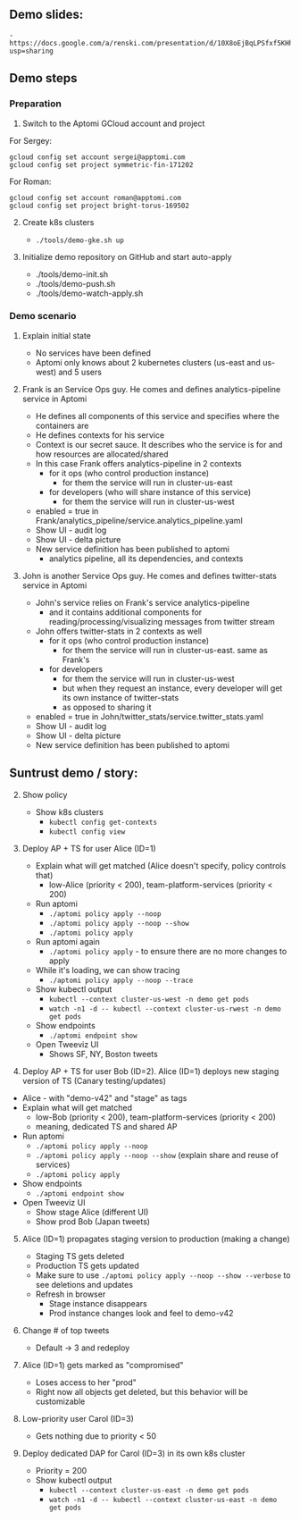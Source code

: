 ## Demo slides:
    - https://docs.google.com/a/renski.com/presentation/d/10X8oEjBqLPSfxf5KHhg8n_tBtYa7bAERHkZZiynjwyc/edit?usp=sharing

## Demo steps

### Preparation

1. Switch to the Aptomi GCloud account and project

For Sergey:
```shell
gcloud config set account sergei@apptomi.com
gcloud config set project symmetric-fin-171202
```

For Roman:
```shell
gcloud config set account roman@apptomi.com
gcloud config set project bright-torus-169502
```

2. Create k8s clusters
    - `./tools/demo-gke.sh up`

3. Initialize demo repository on GitHub and start auto-apply
    - ./tools/demo-init.sh
    - ./tools/demo-push.sh
    - ./tools/demo-watch-apply.sh

### Demo scenario

1. Explain initial state
    - No services have been defined
    - Aptomi only knows about 2 kubernetes clusters (us-east and us-west) and 5 users

2. Frank is an Service Ops guy. He comes and defines analytics-pipeline service in Aptomi
    - He defines all components of this service and specifies where the containers are
    - He defines contexts for his service
    - Context is our secret sauce. It describes who the service is for and how resources are allocated/shared
    - In this case Frank offers analytics-pipeline in 2 contexts
      - for it ops (who control production instance)
          - for them the service will run in cluster-us-east
      - for developers (who will share instance of this service)
          - for them the service will run in cluster-us-west
    - enabled = true in Frank/analytics_pipeline/service.analytics_pipeline.yaml
    - Show UI - audit log
    - Show UI - delta picture
    - New service definition has been published to aptomi
        - analytics pipeline, all its dependencies, and contexts

3. John is another Service Ops guy. He comes and defines twitter-stats service in Aptomi
    - John's service relies on Frank's service analytics-pipeline
      - and it contains additional components for reading/processing/visualizing messages from twitter stream
    - John offers twitter-stats in 2 contexts as well
      - for it ops (who control production instance)
          - for them the service will run in cluster-us-east. same as Frank's
      - for developers
          - for them the service will run in cluster-us-west
          - but when they request an instance, every developer will get its own instance of twitter-stats
          - as opposed to sharing it
    - enabled = true in John/twitter_stats/service.twitter_stats.yaml
    - Show UI - audit log
    - Show UI - delta picture
    - New service definition has been published to aptomi

## Suntrust demo / story:

2. Show policy
   - Show k8s clusters
      - `kubectl config get-contexts`
      - `kubectl config view`

3. Deploy AP + TS for user Alice (ID=1)
   - Explain what will get matched (Alice doesn't specify, policy controls that)
     - low-Alice (priority < 200), team-platform-services (priority < 200)
   - Run aptomi
     - `./aptomi policy apply --noop`
     - `./aptomi policy apply --noop --show`
     - `./aptomi policy apply`
   - Run aptomi again
     - `./aptomi policy apply` - to ensure there are no more changes to apply
   - While it's loading, we can show tracing
     - `./aptomi policy apply --noop --trace`
   - Show kubectl output
     - `kubectl --context cluster-us-west -n demo get pods`
     - `watch -n1 -d -- kubectl --context cluster-us-rwest -n demo get pods`
   - Show endpoints
     - `./aptomi endpoint show`
   - Open Tweeviz UI
     - Shows SF, NY, Boston tweets

4. Deploy AP + TS for user Bob (ID=2). Alice (ID=1) deploys new staging version of TS (Canary testing/updates)
  - Alice - with "demo-v42" and "stage" as tags
  - Explain what will get matched
     - low-Bob (priority < 200), team-platform-services (priority < 200)
     - meaning, dedicated TS and shared AP
   - Run aptomi
     - `./aptomi policy apply --noop`
     - `./aptomi policy apply --noop --show` (explain share and reuse of services)
     - `./aptomi policy apply`
   - Show endpoints
     - `./aptomi endpoint show`
   - Open Tweeviz UI
     - Show stage Alice (different UI)
     - Show prod Bob (Japan tweets)

5. Alice (ID=1) propagates staging version to production (making a change)
   - Staging TS gets deleted
   - Production TS gets updated
   - Make sure to use `./aptomi policy apply --noop --show --verbose` to see deletions and updates
   - Refresh in browser
     - Stage instance disappears
     - Prod instance changes look and feel to demo-v42

6. Change # of top tweets
   - Default -> 3 and redeploy

7. Alice (ID=1) gets marked as "compromised"
   - Loses access to her "prod"
   - Right now all objects get deleted, but this behavior will be customizable

8. Low-priority user Carol (ID=3)
   - Gets nothing due to priority < 50

9. Deploy dedicated DAP for Carol (ID=3) in its own k8s cluster
   - Priority = 200
   - Show kubectl output
     - `kubectl --context cluster-us-east -n demo get pods`
     - `watch -n1 -d -- kubectl --context cluster-us-east -n demo get pods`
